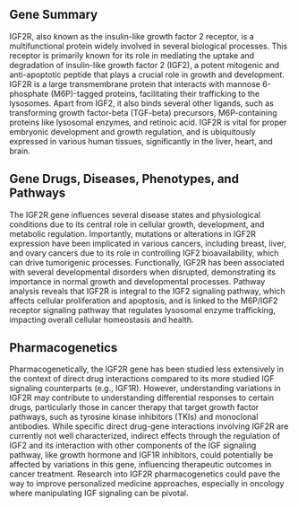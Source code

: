 ## Gene Summary
IGF2R, also known as the insulin-like growth factor 2 receptor, is a multifunctional protein widely involved in several biological processes. This receptor is primarily known for its role in mediating the uptake and degradation of insulin-like growth factor 2 (IGF2), a potent mitogenic and anti-apoptotic peptide that plays a crucial role in growth and development. IGF2R is a large transmembrane protein that interacts with mannose 6-phosphate (M6P)-tagged proteins, facilitating their trafficking to the lysosomes. Apart from IGF2, it also binds several other ligands, such as transforming growth factor-beta (TGF-beta) precursors, M6P-containing proteins like lysosomal enzymes, and retinoic acid. IGF2R is vital for proper embryonic development and growth regulation, and is ubiquitously expressed in various human tissues, significantly in the liver, heart, and brain.

## Gene Drugs, Diseases, Phenotypes, and Pathways
The IGF2R gene influences several disease states and physiological conditions due to its central role in cellular growth, development, and metabolic regulation. Importantly, mutations or alterations in IGF2R expression have been implicated in various cancers, including breast, liver, and ovary cancers due to its role in controlling IGF2 bioavailability, which can drive tumorigenic processes. Functionally, IGF2R has been associated with several developmental disorders when disrupted, demonstrating its importance in normal growth and developmental processes. Pathway analysis reveals that IGF2R is integral to the IGF2 signaling pathway, which affects cellular proliferation and apoptosis, and is linked to the M6P/IGF2 receptor signaling pathway that regulates lysosomal enzyme trafficking, impacting overall cellular homeostasis and health.

## Pharmacogenetics
Pharmacogenetically, the IGF2R gene has been studied less extensively in the context of direct drug interactions compared to its more studied IGF signaling counterparts (e.g., IGF1R). However, understanding variations in IGF2R may contribute to understanding differential responses to certain drugs, particularly those in cancer therapy that target growth factor pathways, such as tyrosine kinase inhibitors (TKIs) and monoclonal antibodies. While specific direct drug-gene interactions involving IGF2R are currently not well characterized, indirect effects through the regulation of IGF2 and its interaction with other components of the IGF signaling pathway, like growth hormone and IGF1R inhibitors, could potentially be affected by variations in this gene, influencing therapeutic outcomes in cancer treatment. Research into IGF2R pharmacogenetics could pave the way to improve personalized medicine approaches, especially in oncology where manipulating IGF signaling can be pivotal.